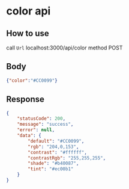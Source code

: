 # color api
## How to use 
call `Url` localhost:3000/api/color method POST 
## Body
```json 
{"color":"#CC0099"}
```
## Response
```json 
{
    "statusCode": 200,
    "message": "success",
    "error": null,
    "data": {
        "default": "#CC0099",
        "rgb": "204,0,153",
        "contrast": "#ffffff",
        "contrastRgb": "255,255,255",
        "shade": "#b40087",
        "tint": "#ec00b1"
    }
}
```



